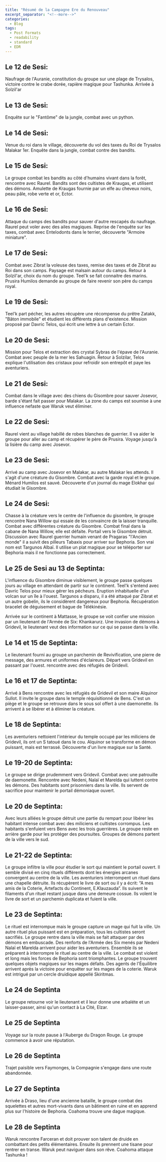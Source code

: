 ```yaml
---
title: "Résumé de la Campagne Ere du Renouveau"
excerpt_separator: "<!--more-->"
categories:
  - Blog
tags:
  - Post Formats
  - readability
  - standard
  - EDR
---
```


## Le 12 de Sesi:

Naufrage de l'Auranie, constitution du groupe sur une plage de Trysalos, victoire contre le crabe dorée, rapière magique pour Tashunka. Arrivée à Solzil'ar

## Le 13 de Sesi:

Enquête sur le "Fantôme" de la jungle, combat avec un python.

## Le 14 de Sesi:

Venue du roi dans le village, découverte du vol des taxes du Roi de Trysalos Malakar 1er. Enquête dans la jungle, combat contre des bandits.

## Le 15 de Sesi:

Le groupe combat les bandits au côté d'humains vivant dans la forêt, rencontre avec Raurel. Bandits sont des cultistes de Kraugas, et utilisent des démons. Amulette de Kraugas fournie par un elfe au cheveux noirs, peau pâle, robe verte et or, Ector.

## Le 16 de Sesi:

Attaque du camps des bandits pour sauver d'autre rescapés du naufrage. Raurel peut voler avec des ailes magiques. Reprise de l'enquête sur les taxes, combat avec Entelodonts dans le terrier, découverte "Armoire miniature".

## Le 17 de Sesi:

Combat avec Zibrat la voleuse des taxes, remise des taxes et de Zibrat au Roi dans son camps. Paysage est malsain autour du camps. Retour à Solzil'ar, choix du nom du groupe. Teel'k se fait connaitre des marins. Prusira Humilos demande au groupe de faire revenir son père du camps royal.
  

## Le 19 de Sesi:

Teel'k part pécher, les autres récupère une récompense du prêtre Zatakk, "Bâton immobile" et étudient les différents plans d'existence. Mission proposé par Davric Telos, qui écrit une lettre à un certain Ector.

## Le 20 de Sesi:

Mission pour Telos et extraction des crystal Sybras de l'épave de l'Auranie. Combat avec peuple de la mer les Sahuagin. Retour à Solzilar, Telos explique l'utilisation des cristaux pour refroidir son entrepôt et paye les aventuriers.


## Le 21 de Sesi:

Combat dans le village avec des chiens du Gisombre pour sauver Josevor, barde s'étant fait passer pour Malakar. La zone du camps est soumise à une influence nefaste que Waruk veut éliminer.

## Le 22 de Sesi:

Raurel vient au village habillé de robes blanches de guerrier. Il va aider le groupe pour aller au camp et récupérer le père de Prusira. Voyage jusqu'à la lisière du camp avec Josevor.

## Le 23 de Sesi:

Arrivé au camp avec Josevor en Malakar, au autre Malakar les attends. Il s'agit d'une créature du Gisombre. Combat avec la garde royal et le groupe. Ménard Humilos est sauvé. Découverte d'un journal du mage Elokhar qui étudiait le Gisombre.

## Le 24 de Sesi:

Chasse à la créature vers le centre de l'influence du gisombre, le groupe rencontre Nana Willow qui essaie de les convaincre de la laisser tranquille. Combat avec différentes créature du Gisombre. Combat final dans la cabane de Nana Willow, elle est défaite. Portail vers le Gisombre détruit. Discussion avec Raurel guerrier humain venant de Pragaras "l'Ancien monde" il a suivit des pilleurs Tabaxis pour arriver sur Bephoria. Son vrai nom est Targunos Albaï. Il utilise un plat magique pour se téléporter sur Bephoria mais il ne fonctionne pas correctement.

## Le 25 de Sesi au 13 de Septinta:

L'influence du Gisombre diminue visiblement, le groupe passe quelques jours au village en attendant de partir sur le continent. Teel'k s'entend avec Davric Telos pour mieux gérer les pécheurs. Eruption inhabituelle d'un volcan sur un île à l'ouest. Targunos a disparu, il a été attaqué par Zibrat et un autre gobelin, ils le considèrent dangereux pour Bephoria. Récupération bracelet de déguisement et bague de Télékinésie.

Arrivée sur le continent à Mattasse, le groupe se voit confier une mission par un lieutenant de l'Armée de Six: Khankarurz. Une invasion de démons à Gridevil, le lieutenant veut des information sur ce qui se passe dans la ville.

## Le 14 et 15 de Septinta:

Le lieutenant fourni au groupe un parchemin de Revivification, une pierre de message, des armures et uniformes d'éclaireurs. Départ vers Gridevil en passant par l'ouest. rencontre avec des réfugiés de Gridevil.

## Le 16 et 17 de Septinta:

Arrivé à Bens rencontre avec les réfugiés de Gridevil et son maire Alquinor Sullot. Il invite le groupe dans le temple réquisitionné de Bens. C'est un piège et le groupe se retrouve dans le sous sol offert à une daemonette. Ils arrivent à se libérer et à éliminer la créature.

## Le 18 de Septinta:

Les aventuriers nettoient l'intérieur du temple occupé par les miliciens de Gridevil, ils ont un S tatoué dans le cou. Alquinor se transforme en démon puissant, mais est terrassé. Découverte d'un livre magique sur la Santé.

## Le 19-20 de Septinta:

Le groupe se dirige prudemment vers Gridevil. Combat avec une patrouille de daemonette. Rencontre avec Nedeni, Nalaï et Marelda qui luttent contre les démons. Des habitants sont prisonniers dans la ville. Ils servent de sacrifice pour maintenir le portail démoniaque ouvert.

## Le 20 de Septinta:

Avec leurs alliées le groupe détruit une partie du rempart pour libérer les habitant intense combat avec des miliciens et cultistes corrompus. Les habitants s'enfuient vers Bens avec les trois guerrières. Le groupe reste en arrière garde pour les protéger des poursuites. Groupes de démons partent de la ville vers le sud.

## Le 21-22 de Septinta:

Le groupe infiltre la ville pour étudier le sort qui maintient le portail ouvert. Il semble divisé en cinq rituels différents dont les énergies arcanes convergent au centre de la ville. Les aventuriers interrompent un rituel dans une chapelle détruite. Ils récupèrent le livre de sort ou il y a écrit: “A mes amis de la Coterie, Artefacts du Continent, E.Klauzauda”. Ils suivent le filaments d'un rituel restant jusque dans une demeure cossue. Ils volent le livre de sort et un parchemin duplicata et fuient la ville.

## Le 23 de Septinta:

Le rituel est interrompue mais le groupe capture un mage qui fuit la ville. Un autre rituel plus puissant est en préparation, tous les cultistes seront sacrifiés. Le groupe rentre dans la ville mais se fait attaquer par des démons en embuscade. Des renforts de l'Armée des Six menés par Nedeni Nalaï et Marelda arrivent pour aider les aventuriers. Ensemble ils se préparent à interrompre le rituel au centre de la ville. Le combat est violent et long mais les forces de Bephoria sont triomphantes. Le groupe trouvent quelques objets magiques sur les mages défaits. Des agents de l'Équilibre arrivent après la victoire pour enquêter sur les mages de la coterie. Waruk est intrigué par un cercle druidique appellé Skiritmas.

## Le 24 de Septinta 

Le groupe retourne voir le lieutenant et il leur donne une arbaléte et un laisser-passer, ainsi qu'un contact à La Cité, Elzar.

## Le 25 de Septinta 

Voyage sur la route pause à l'Auberge du Dragon Rouge. Le groupe commence à avoir une réputation. 

## Le 26 de Septinta 

Trajet paisible vers Faymonges, la Compagnie s'engage dans une route abandonnée.

## Le 27 de Septinta 

Arrivée à Draso, lieu d'une ancienne bataille, le groupe combat des squelettes et autres mort-vivants dans un bâtiment en ruine et en apprend plus sur l'histoire de Bephoria. Coahoma trouve une dague magique. 

## Le 28 de Septinta 

Waruk rencontre Farceran et doit prouver son talent de druide en combattant des petits élémentaires. Ensuite ils prennent une tisane pour rentrer en transe. Waruk peut naviguer dans son rêve. 
Coahoma attaque Tashunka !
